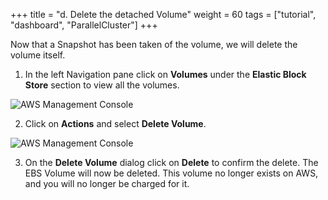 +++
title = "d. Delete the detached Volume"
weight = 60
tags = ["tutorial", "dashboard", "ParallelCluster"]
+++


Now that a Snapshot has been taken of the volume, we will delete the volume itself.

1.	In the left Navigation pane click on **Volumes** under the **Elastic Block Store** section to view all the volumes.	 

![AWS Management Console](/images/hpc-aws-parallelcluster-workshop/EC2VolumeDelete.png)

2.	Click on **Actions** and select **Delete Volume**.

![AWS Management Console](/images/hpc-aws-parallelcluster-workshop/EC2VolumeDeleteDialogConfirm.png)

3.	On the **Delete Volume** dialog click on **Delete** to confirm the delete. The EBS Volume will now be deleted. This volume no longer exists on AWS, and you will no longer be charged for it. 

